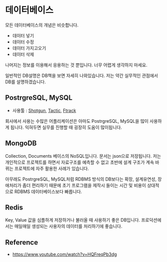 # 데이터베이스

모든 데이터베이스의 개념은 비슷합니다.

- 데이터 넣기
- 데이터 수정
- 데이터 가지고오기
- 데이터 삭제

나머지는 정보를 이용해서 응용하는 것 뿐입니다. 너무 어렵게 생각하지 마세요.

일반적인 DB설명은 DB책을 보면 자세히 나와있습니다. 저는 약간 실무적인 관점에서 DB를 설명하겠습니다.

## PostrgreSQL, MySQL
- 사용툴 : [Shotgun](https://support.shotgunsoftware.com/hc/en-us/articles/114094526153-Shotgun-security-white-paper), [Tactic](http://community.southpawtech.com/community/link/data_management), [Ftrack](https://help.ftrack.com/administering-ftrack/on-prem/handling-backups)


회사에서 사용는 수많은 어플리케이션은 아마도 PostrgreSQL, MySQL을 많이 사용하게 됩니다. 익혀두면 실무를 진행할 때 굉장히 도움이 많이됩니다.

## MongoDB
Collection, Documents 베이스의 NoSQL입니다. 문서는 json으로 저장됩니다.
저는 개인적으로 프로젝트를 하면서 자료구조를 예측할 수 없고 초반에 설계 구조가 계속 바뀌는 프로젝트에 자주 활용한 사례가 있습니다.

아무래도 PostrgreSQL, MySQL처럼 RDBMS 방식의 DB보다는 확장, 설계유연성, 장애처리가 좀더 편리하기 때문에 초기 프로그램을 제작시 들이는 시간 및 비용이 상대적으로 RDBMS 데이터베이스보다 빠릅니다.

## Redis
Key, Value 값을 심플하게 저장하거나 불러올 때 사용하기 좋은 DB입니다.
프로덕션에서는 매일매일 생성되는 사용자의 데이터를 처리하기에 좋습니다.

## Reference
- https://www.youtube.com/watch?v=HQFreqPb3dg
